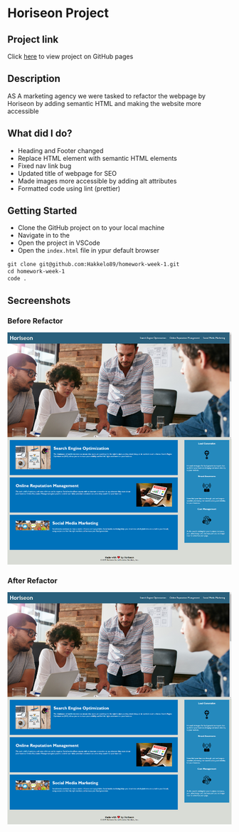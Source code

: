 # Horiseon Project

## Project link

Click [here](https://hakkelo89.github.io/homework-week-1/) to view project on GitHub pages

## Description

AS A marketing agency we were tasked to refactor the webpage by Horiseon by adding semantic HTML and making the website more accessible

## What did I do?

- Heading and Footer changed
- Replace HTML element with semantic HTML elements
- Fixed nav link bug
- Updated title of webpage for SEO
- Made images more accessible by adding alt attributes
- Formatted code using lint (prettier)

## Getting Started

- Clone the GitHub project on to your local machine
- Navigate in to the
- Open the project in VSCode
- Open the `index.html` file in ypur default browser

```
git clone git@github.com:Hakkelo89/homework-week-1.git
cd homework-week-1
code .
```

## Secreenshots

### Before Refactor

![image before refactor](./assets/images/website-before-refactor.png "Website before refactor")

### After Refactor

![image after refactor](./assets/images/website-after-refactor.png "Website after refactor")

